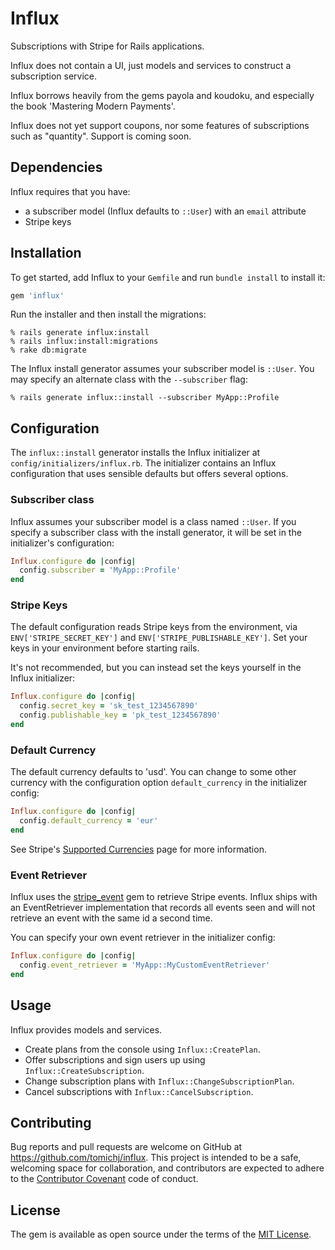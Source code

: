 # Influx

Subscriptions with Stripe for Rails applications. 

Influx does not contain a UI, just models and services to construct a 
subscription service.

Influx borrows heavily from the gems payola and koudoku, and especially 
the book 'Mastering Modern Payments'.

Influx does not yet support coupons, nor some features of subscriptions 
such as "quantity". Support is coming soon.


## Dependencies

Influx requires that you have:
* a subscriber model (Influx defaults to `::User`) with an `email` attribute
* Stripe keys


## Installation

To get started, add Influx to your `Gemfile` and run `bundle install` to install it:

```ruby
gem 'influx'
```

Run the installer and then install the migrations:

    % rails generate influx:install
    % rails influx:install:migrations
    % rake db:migrate

The Influx install generator assumes your subscriber model is `::User`. You may
specify an alternate class with the `--subscriber` flag:

    % rails generate influx::install --subscriber MyApp::Profile


## Configuration

The `influx::install` generator installs the Influx initializer at 
`config/initializers/influx.rb`. The initializer contains an Influx 
configuration that uses sensible defaults but offers several options.


### Subscriber class

Influx assumes your subscriber model is a class named `::User`. If you 
specify a subscriber class with the install generator, it will be set 
in the initializer's configuration:

```ruby
Influx.configure do |config|
  config.subscriber = 'MyApp::Profile'
end
```


### Stripe Keys

The default configuration reads Stripe keys from the environment, 
via `ENV['STRIPE_SECRET_KEY']` and `ENV['STRIPE_PUBLISHABLE_KEY']`. Set your 
keys in your environment before starting rails. 

It's not recommended, but you can instead set the keys yourself in the 
Influx initializer:

```ruby
Influx.configure do |config|
  config.secret_key = 'sk_test_1234567890'
  config.publishable_key = 'pk_test_1234567890'
end
```


### Default Currency

The default currency defaults to 'usd'. You can change to some other currency 
with the configuration option `default_currency` in the initializer config:

```ruby
Influx.configure do |config|
  config.default_currency = 'eur'
end
```

See Stripe's [Supported Currencies](https://stripe.com/docs/currencies) page 
for more information.


### Event Retriever

Influx uses the [stripe_event](https://github.com/integrallis/stripe_event) 
gem to retrieve Stripe events. Influx ships with an EventRetriever 
implementation that records all events seen and will not retrieve an event 
with the same id a second time.

You can specify your own event retriever in the initializer config:

```ruby
Influx.configure do |config|
  config.event_retriever = 'MyApp::MyCustomEventRetriever'
end
```


## Usage

Influx provides models and services.

* Create plans from the console using `Influx::CreatePlan`.
* Offer subscriptions and sign users up using `Influx::CreateSubscription`.
* Change subscription plans with `Influx::ChangeSubscriptionPlan`.
* Cancel subscriptions with `Influx::CancelSubscription`.


## Contributing

Bug reports and pull requests are welcome on GitHub at 
https://github.com/tomichj/influx. This project is intended to be a safe, 
welcoming space for collaboration, and contributors are expected to adhere to 
the [Contributor Covenant](http://contributor-covenant.org) code of conduct.

## License

The gem is available as open source under the terms of the 
[MIT License](http://opensource.org/licenses/MIT).
